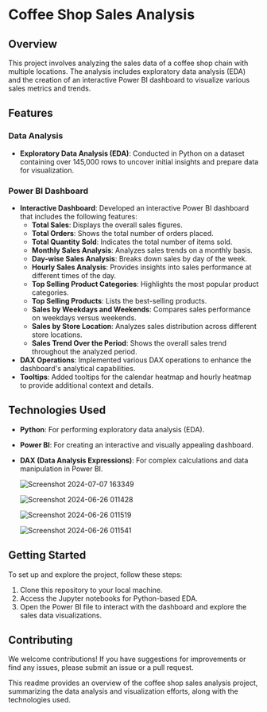 

# Coffee Shop Sales Analysis

## Overview
This project involves analyzing the sales data of a coffee shop chain with multiple locations. The analysis includes exploratory data analysis (EDA) and the creation of an interactive Power BI dashboard to visualize various sales metrics and trends.

## Features

### Data Analysis
- **Exploratory Data Analysis (EDA)**: Conducted in Python on a dataset containing over 145,000 rows to uncover initial insights and prepare data for visualization.

### Power BI Dashboard
- **Interactive Dashboard**: Developed an interactive Power BI dashboard that includes the following features:
  - **Total Sales**: Displays the overall sales figures.
  - **Total Orders**: Shows the total number of orders placed.
  - **Total Quantity Sold**: Indicates the total number of items sold.
  - **Monthly Sales Analysis**: Analyzes sales trends on a monthly basis.
  - **Day-wise Sales Analysis**: Breaks down sales by day of the week.
  - **Hourly Sales Analysis**: Provides insights into sales performance at different times of the day.
  - **Top Selling Product Categories**: Highlights the most popular product categories.
  - **Top Selling Products**: Lists the best-selling products.
  - **Sales by Weekdays and Weekends**: Compares sales performance on weekdays versus weekends.
  - **Sales by Store Location**: Analyzes sales distribution across different store locations.
  - **Sales Trend Over the Period**: Shows the overall sales trend throughout the analyzed period.
- **DAX Operations**: Implemented various DAX operations to enhance the dashboard's analytical capabilities.
- **Tooltips**: Added tooltips for the calendar heatmap and hourly heatmap to provide additional context and details.

## Technologies Used
- **Python**: For performing exploratory data analysis (EDA).
- **Power BI**: For creating an interactive and visually appealing dashboard.
- **DAX (Data Analysis Expressions)**: For complex calculations and data manipulation in Power BI.

  ![Screenshot 2024-07-07 163349](https://github.com/RaunakDass/Coffee-Shop-Sales-Analysis/assets/142901720/0a0e4039-1cfb-4ee1-9a63-f0a15be2b77b)


  ![Screenshot 2024-06-26 011428](https://github.com/RaunakDass/Coffee-Shop-Sales-Analysis/assets/142901720/3f19f819-d940-4cec-a1a1-a12a88194de2)

  ![Screenshot 2024-06-26 011519](https://github.com/RaunakDass/Coffee-Shop-Sales-Analysis/assets/142901720/d24e57c5-e79a-4ebf-b983-cc8a0f9a5bba)

  ![Screenshot 2024-06-26 011541](https://github.com/RaunakDass/Coffee-Shop-Sales-Analysis/assets/142901720/725823af-3795-4198-93c0-f7bde439a7b9)

## Getting Started
To set up and explore the project, follow these steps:
1. Clone this repository to your local machine.
2. Access the Jupyter notebooks for Python-based EDA.
3. Open the Power BI file to interact with the dashboard and explore the sales data visualizations.

## Contributing
We welcome contributions! If you have suggestions for improvements or find any issues, please submit an issue or a pull request.



This readme provides an overview of the coffee shop sales analysis project, summarizing the data analysis and visualization efforts, along with the technologies used.
